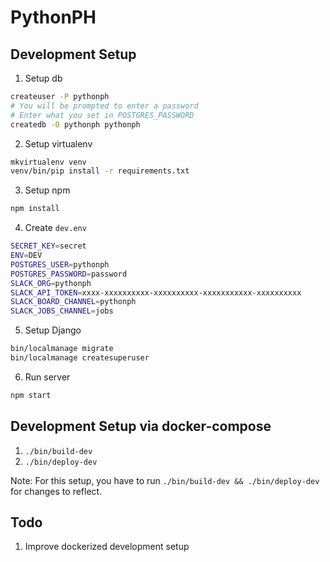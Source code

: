 # PythonPH

## Development Setup

1. Setup db

  ```bash
  createuser -P pythonph
  # You will be prompted to enter a password
  # Enter what you set in POSTGRES_PASSWORD
  createdb -O pythonph pythonph
  ```

2. Setup virtualenv

  ```bash
  mkvirtualenv venv
  venv/bin/pip install -r requirements.txt
  ```

3. Setup npm

  ```bash
  npm install
  ```

4. Create `dev.env`

  ```bash
  SECRET_KEY=secret
  ENV=DEV
  POSTGRES_USER=pythonph
  POSTGRES_PASSWORD=password
  SLACK_ORG=pythonph
  SLACK_API_TOKEN=xxxx-xxxxxxxxxx-xxxxxxxxxx-xxxxxxxxxxx-xxxxxxxxxx
  SLACK_BOARD_CHANNEL=pythonph
  SLACK_JOBS_CHANNEL=jobs
  ```

5. Setup Django

  ```bash
  bin/localmanage migrate
  bin/localmanage createsuperuser
  ```

6. Run server

  ```bash
  npm start
  ```

## Development Setup via docker-compose
1. `./bin/build-dev`
2. `./bin/deploy-dev`

Note: For this setup, you have to run `./bin/build-dev && ./bin/deploy-dev` for changes to reflect.


## Todo
1. Improve dockerized development setup

